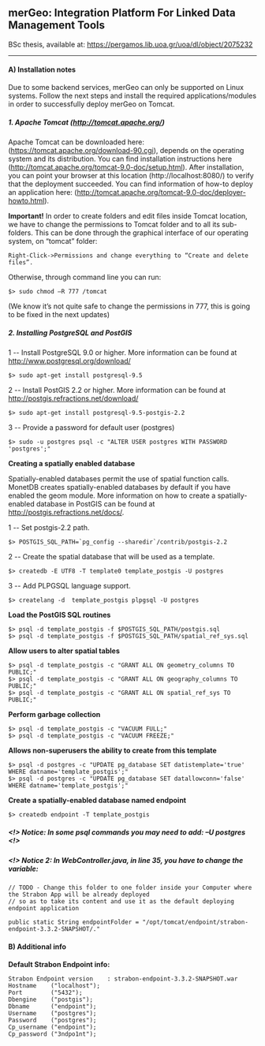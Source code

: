 ## merGeo: Integration Platform For Linked Data Management Tools

BSc thesis, available at: https://pergamos.lib.uoa.gr/uoa/dl/object/2075232

***

#### Α) Installation notes
Due to some backend services, merGeo can only be supported on Linux systems.
Follow the next steps and install the required applications/modules in order to
successfully deploy merGeo on Tomcat.

##### 1. Apache Tomcat (http://tomcat.apache.org/)
Apache Tomcat can be downloaded here: (https://tomcat.apache.org/download-90.cgi),
depends on the operating system and its distribution. You can find installation
instructions here (http://tomcat.apache.org/tomcat-9.0-doc/setup.html). After installation,
you can point your browser at this location (http://localhost:8080/) to verify that the
deployment succeeded. You can find information of how-to deploy an application here:
(http://tomcat.apache.org/tomcat-9.0-doc/deployer-howto.html).

**Important!** In order to create folders and edit files inside Tomcat location, we have to
change the permissions to Tomcat folder and to all its sub-folders. This can be done
through the graphical interface of our operating system, on “tomcat” folder:

```
Right-Click->Permissions and change everything to “Create and delete files”.
```
Otherwise, through command line you can run:

```
$> sudo chmod –R 777 /tomcat
```
(We know it’s not quite safe to change the permissions in 777, this is going to be fixed in
the next updates)
##### 2. Installing PostgreSQL and PostGIS

1 -- Install PostgreSQL 9.0 or higher. More information can be found at http://www.postgresql.org/download/
```
$> sudo apt-get install postgresql-9.5
```
2 -- Install PostGIS 2.2 or higher. More information can be found at http://postgis.refractions.net/download/
```
$> sudo apt-get install postgresql-9.5-postgis-2.2
```

3 -- Provide a password for default user (postgres)
```
$> sudo -u postgres psql -c "ALTER USER postgres WITH PASSWORD 'postgres';"
```

**Creating a spatially enabled database**

Spatially-enabled databases permit the use of spatial function calls. MonetDB creates spatially-enabled databases by default if you have enabled the geom module. More information on how to create a spatially-enabled database in PostGIS can be found at http://postgis.refractions.net/docs/.

1 -- Set postgis-2.2 path.
```
$> POSTGIS_SQL_PATH=`pg_config --sharedir`/contrib/postgis-2.2
```
2 -- Create the spatial database that will be used as a template.
```
$> createdb -E UTF8 -T template0 template_postgis -U postgres
```
3 -- Add PLPGSQL language support.
```
$> createlang -d  template_postgis plpgsql -U postgres
```

**Load the PostGIS SQL routines**
```
$> psql -d template_postgis -f $POSTGIS_SQL_PATH/postgis.sql                                                                
$> psql -d template_postgis -f $POSTGIS_SQL_PATH/spatial_ref_sys.sql
```

**Allow users to alter spatial tables**
```
$> psql -d template_postgis -c "GRANT ALL ON geometry_columns TO PUBLIC;"
$> psql -d template_postgis -c "GRANT ALL ON geography_columns TO PUBLIC;"
$> psql -d template_postgis -c "GRANT ALL ON spatial_ref_sys TO PUBLIC;"
```

**Perform garbage collection**
```
$> psql -d template_postgis -c "VACUUM FULL;"
$> psql -d template_postgis -c "VACUUM FREEZE;"
```

**Allows non-superusers the ability to create from this template**
```
$> psql -d postgres -c "UPDATE pg_database SET datistemplate='true' WHERE datname='template_postgis';"
$> psql -d postgres -c "UPDATE pg_database SET datallowconn='false' WHERE datname='template_postgis';"
```

**Create a spatially-enabled database named endpoint**
```
$> createdb endpoint -T template_postgis
```
##### <!> Notice: In some psql commands you may need to add: –U postgres <!> 

##### <!> Notice 2: In WebController.java, in line 35, you have to change the variable:
```
// TODO - Change this folder to one folder inside your Computer where the Strabon App will be already deployed
// so as to take its content and use it as the default deploying endpoint application
    
public static String endpointFolder = "/opt/tomcat/endpoint/strabon-endpoint-3.3.2-SNAPSHOT/."

```


#### B) Additional info

**Default Strabon Endpoint info:**
```
Strabon Endpoint version    : strabon-endpoint-3.3.2-SNAPSHOT.war
Hostname    ("localhost");
Port        ("5432");
Dbengine    ("postgis");
Dbname      ("endpoint");
Username    ("postgres");
Password    ("postgres");
Cp_username ("endpoint");
Cp_password ("3ndpo1nt");
```
